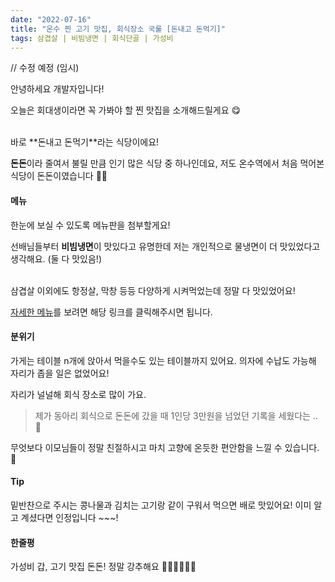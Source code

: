 ```yaml
---
date: "2022-07-16"
title: "온수 찐 고기 맛집, 회식장소 국룰 [돈내고 돈먹기]"
tags: 삼겹살 | 비빔냉면 | 회식단골 | 가성비
---
```

// 수정 예정 (임시)

안녕하세요 개발자입니다!

오늘은 회대생이라면 꼭 가봐야 할 찐 맛집을 소개해드릴게요 😋

<br />
바로 **돈내고 돈먹기**라는 식당이에요!

**돈돈**이라 줄여서 불릴 만큼 인기 많은 식당 중 하나인데요, 저도 온수역에서 처음 먹어본 식당이 돈돈이였습니다 👴🏻

#### 메뉴

한눈에 보실 수 있도록 메뉴판을 첨부할게요!

선배님들부터 **비빔냉면**이 맛있다고 유명한데 저는 개인적으로 물냉면이 더 맛있었다고 생각해요. (둘 다 맛있음!)


<br />
삼겹살 이외에도 항정살, 막창 등등 다양하게 시켜먹었는데 정말 다 맛있었어요!

[자세한 메뉴]()를 보려면 해당 링크를 클릭해주시면 됩니다.

#### 분위기

가게는 테이블 n개에 앉아서 먹을수도 있는 테이블까지 있어요.
의자에 수납도 가능해 자리가 좁을 일은 없었어요!

자리가 널널해 회식 장소로 많이 가요.

> 제가 동아리 회식으로 돈돈에 갔을 때 1인당 3만원을 넘었던 기록을 세웠다는 .. 🤑

무엇보다 이모님들이 정말 친절하시고 마치 고향에 온듯한 편안함을 느낄 수 있습니다. 🧡

#### Tip

밑반찬으로 주시는 콩나물과 김치는 고기랑 같이 구워서 먹으면 배로 맛있어요!
이미 알고 계셨다면 인정입니다 ~~~!

#### 한줄평

가성비 갑, 고기 맛집 돈돈! 정말 강추해요 👍🏻👍🏻👍🏻
